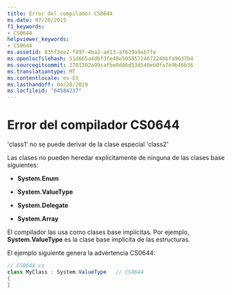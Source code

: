 ```yaml
---
title: Error del compilador CS0644
ms.date: 07/20/2015
f1_keywords:
- CS0644
helpviewer_keywords:
- CS0644
ms.assetid: 835f3ee2-f897-4ba2-ad13-af629a9ab7fe
ms.openlocfilehash: 51d665a4dbf3fe48e5058572467224bbfa9637b4
ms.sourcegitcommit: 2701302a99cafbe0d86d53d540eb0fa7e9b46b36
ms.translationtype: MT
ms.contentlocale: es-ES
ms.lasthandoff: 04/28/2019
ms.locfileid: "64584237"
---
```

# <a name="compiler-error-cs0644"></a>Error del compilador CS0644
'class1' no se puede derivar de la clase especial 'class2'  
  
 Las clases no pueden heredar explícitamente de ninguna de las clases base siguientes:  
  
- **System.Enum**  
  
- **System.ValueType**  
  
- **System.Delegate**  
  
- **System.Array**  
  
 El compilador las usa como clases base implícitas. Por ejemplo, **System.ValueType** es la clase base implícita de las estructuras.  
  
 El ejemplo siguiente genera la advertencia CS0644:  
  
```csharp  
// CS0644.cs  
class MyClass : System.ValueType   // CS0644  
{  
}  
```
